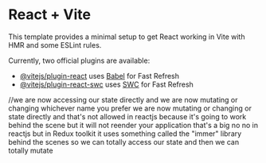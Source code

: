 # React + Vite

This template provides a minimal setup to get React working in Vite with HMR and some ESLint rules.

Currently, two official plugins are available:

- [@vitejs/plugin-react](https://github.com/vitejs/vite-plugin-react/blob/main/packages/plugin-react/README.md) uses [Babel](https://babeljs.io/) for Fast Refresh
- [@vitejs/plugin-react-swc](https://github.com/vitejs/vite-plugin-react-swc) uses [SWC](https://swc.rs/) for Fast Refresh

//we are now accessing
our state directly and we are now mutating or changing whichever name you
prefer we are now mutating or changing or state directly and that's not allowed
in reactjs because it's going to work behind the scene but it will not reender your application that's a big no no in
reactjs but in Redux toolkit it uses something called the "immer" library behind
the scenes so we can totally access our state and then we can totally mutate
